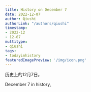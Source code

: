 ```yaml
---
title: History on December 7
date: 2022-12-07
author: Qiushi 
authorLink: "/authors/qiushi"
timestamp: 
- 2022-12
- 12-07
multitype: 
- qiushi
tags: 
- todayinhistory
featuredImagePreview: '/img/icon.png'
---
```









历史上的12月7日，

December 7 in history, 

<!--more-->

